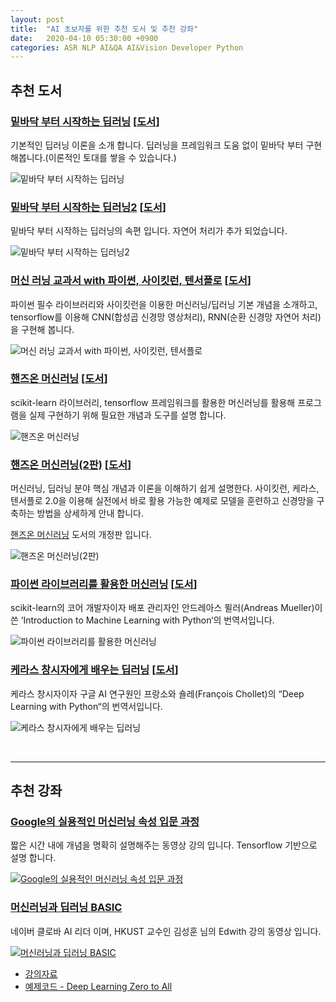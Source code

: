 ```yaml
---
layout: post
title:  "AI 초보자를 위한 추천 도서 및 추천 강좌"
date:   2020-04-10 05:30:00 +0900
categories: ASR NLP AI&QA AI&Vision Developer Python
---
```


## 추천 도서

### [밑바닥 부터 시작하는 딥러닝][link1] [[도서][book1]]

기본적인 딥러닝 이론을 소개 합니다. 딥러닝을 프레임워크 도움 없이 밑바닥 부터 구현해봅니다.(이론적인 토대를 쌓을 수 있습니다.)

  ![밑바닥 부터 시작하는 딥러닝](/img/books/deep-learning-from-scratch.jpg)

### [밑바닥 부터 시작하는 딥러닝2][link2] [[도서][book2]]

밑바닥 부터 시작하는 딥러닝의 속편 입니다. 자연어 처리가 추가 되었습니다.

  ![밑바닥 부터 시작하는 딥러닝2](/img/books/deep-learning-from-scratch2.png)

### [머신 러닝 교과서 with 파이썬, 사이킷런, 텐서플로][link3] [[도서][book3]]

파이썬 필수 라이브러리와 사이킷런을 이용한 머신러닝/딥러닝 기본 개념을 소개하고, tensorflow를 이용해 CNN(합성곱 신경망 영상처리), RNN(순환 신경망 자연어 처리)을 구현해 봅니다.

  ![머신 러닝 교과서 with 파이썬, 사이킷런, 텐서플로](/img/books/python-machine-learning.jpg)

### [핸즈온 머신러닝][link4] [[도서][book4]]

scikit-learn 라이브러리, tensorflow 프레임워크를 활용한 머신러닝를 활용해 프로그램을 실제 구현하기 위해 필요한 개념과 도구를 설명 합니다.

  ![핸즈온 머신러닝](/img/books/hands-on-machine-learning.jpg)

### [핸즈온 머신러닝(2판)][link4-2] [[도서][book4-2]]

머신러닝, 딥러닝 분야 핵심 개념과 이론을 이해하기 쉽게 설명한다. 사이킷런, 케라스, 텐서플로 2.0을 이용해 실전에서 바로 활용 가능한 예제로 모델을 훈련하고 신경망을 구축하는 방법을 상세하게 안내 합니다.

[핸즈온 머신러닝][book4] 도서의 개정판 입니다.

  ![핸즈온 머신러닝(2판)](/img/books/hands-on-machine-learning2.jpg)

### [파이썬 라이브러리를 활용한 머신러닝][link5] [[도서][book5]]

scikit-learn의 코어 개발자이자 배포 관리자인 안드레아스 뮐러(Andreas Mueller)이 쓴 ‘Introduction to Machine Learning with Python‘의 번역서입니다.

  ![파이썬 라이브러리를 활용한 머신러닝](/img/books/machine-learning-with-python.jpg)

### [케라스 창시자에게 배우는 딥러닝][link6] [[도서][book6]]

케라스 창시자이자 구글 AI 연구원인 프랑소와 숄레(François Chollet)의 “Deep Learning with Python“의 번역서입니다.

  ![케라스 창시자에게 배우는 딥러닝](/img/books/keras-deep-learning.jpg)

<br>

-----
## 추천 강좌

### [Google의 실용적인 머신러닝 속성 입문 과정][google]

짧은 시간 내에 개념을 명확히 설명해주는 동영상 강의 입니다. Tensorflow 기반으로 설명 합니다.

  [![**Google의 실용적인 머신러닝 속성 입문 과정**](/img/machine-learning-crash-course.png)][google]

### [머신러닝과 딥러닝 BASIC][edwith]

네이버 클로바 AI 리더 이며, HKUST 교수인 김성훈 님의 Edwith 강의 동영상 입니다.

  [![**머신러닝과 딥러닝 BASIC**](/img/machinelearning-deeplearning-basic.png)][edwith]

  - [강의자료](http://hunkim.github.io/ml/)
  - [예제코드 - Deep Learning Zero to All](https://github.com/sungalex/DeepLearningZeroToAll)

[link1]: https://github.com/sungalex/deep-learning-from-scratch
[link2]: https://github.com/sungalex/deep-learning-from-scratch-2
[link3]: https://github.com/sungalex/python-machine-learning-book-2nd-edition
[link4]: https://github.com/sungalex/handson-ml
[link4-2]: https://github.com/sungalex/handson-ml2
[link5]: https://github.com/sungalex/introduction_to_ml_with_python
[link6]: https://github.com/sungalex/deep-learning-with-python-notebooks
[book1]: http://www.hanbit.co.kr/store/books/look.php?p_code=B8475831198
[book2]: http://www.hanbit.co.kr/store/books/look.php?p_code=B8950212853
[book3]: http://www.yes24.com/Product/Goods/73270768?scode=032&OzSrank=1
[book4]: http://www.hanbit.co.kr/store/books/look.php?p_code=B9267655530
[book4-2]: http://www.hanbit.co.kr/store/books/look.php?p_code=B7033438574
[book5]: http://www.yes24.com/Product/Goods/42806875
[book6]: http://www.yes24.com/Product/goods/65050162?scode=029
[google]: https://developers.google.com/machine-learning/crash-course/?hl=ko
[edwith]: https://www.edwith.org/others26/joinLectures/9829
